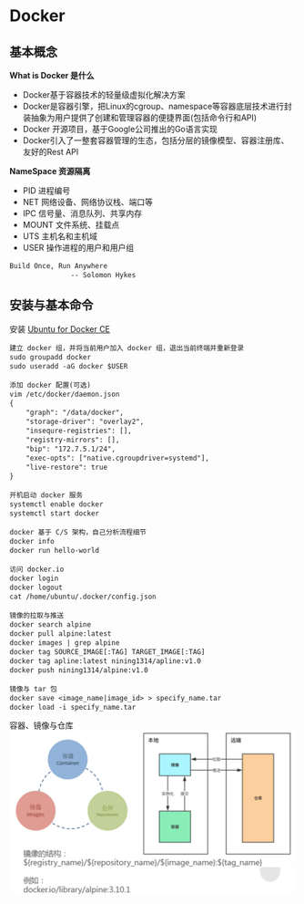 # Docker

## 基本概念
**What is Docker 是什么**
- Docker基于容器技术的轻量级虚拟化解决方案
- Docker是容器引擎，把Linux的cgroup、namespace等容器底层技术进行封装抽象为用户提供了创建和管理容器的便捷界面(包括命令行和API)
- Docker 开源项目，基于Google公司推出的Go语言实现
- Docker引入了一整套容器管理的生态，包括分层的镜像模型、容器注册库、友好的Rest API


**NameSpace 资源隔离**
- PID 进程编号
- NET 网络设备、网络协议栈、端口等
- IPC 信号量、消息队列、共享内存
- MOUNT 文件系统、挂载点
- UTS 主机名和主机域
- USER 操作进程的用户和用户组

```
Build Once, Run Anywhere
               -- Solomon Hykes
```

## 安装与基本命令

安装 [Ubuntu for Docker CE](https://docs.docker.com/install/linux/docker-ce/ubuntu/)
```
建立 docker 组，并将当前用户加入 docker 组，退出当前终端并重新登录
sudo groupadd docker
sudo useradd -aG docker $USER

添加 docker 配置(可选)
vim /etc/docker/daemon.json
{
	"graph": "/data/docker",
	"storage-driver": "overlay2",
	"insequre-registries": [],
	"registry-mirrors": [],
	"bip": "172.7.5.1/24",
	"exec-opts": ["native.cgroupdriver=systemd"],
	"live-restore": true
}

开机启动 docker 服务
systemctl enable docker
systemctl start docker

docker 基于 C/S 架构，自己分析流程细节
docker info
docker run hello-world

访问 docker.io
docker login
docker logout
cat /home/ubuntu/.docker/config.json

镜像的拉取与推送
docker search alpine
docker pull alpine:latest
docker images | grep alpine
docker tag SOURCE_IMAGE[:TAG] TARGET_IMAGE[:TAG]
docker tag apline:latest nining1314/apline:v1.0
docker push nining1314/alpine:v1.0

镜像与 tar 包
docker save <image_name|image_id> > specify_name.tar
docker load -i specify_name.tar
```

容器、镜像与仓库
![registry](https://raw.githubusercontent.com/ni-ning/LearnDocker/master/images/structure.png)

